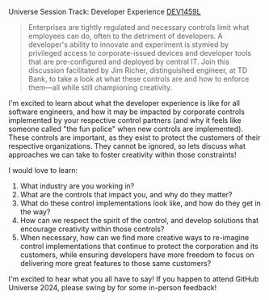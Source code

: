 Universe Session Track: Developer Experience [DEV1459L](https://reg.githubuniverse.com/flow/github/universe24/attendee-portal/page/sessioncatalog/session/1715291080280001Nea7)

> Enterprises are tightly regulated and necessary controls limit what employees can do, often to the detriment of developers. A developer's ability to innovate and experiment is stymied by privileged access to corporate-issued devices and developer tools that are pre-configured and deployed by central IT. Join this discussion facilitated by Jim Richer, distinguished engineer, at TD Bank, to take a look at what these controls are and how to enforce them—all while still championing creativity. 

I'm excited to learn about what the developer experience is like for all software engineers, and how it may be impacted by corporate controls implemented by your respective control partners (and why it feels like someone called "the fun police" when new controls are implemented). These controls are important, as they exist to protect the customers of their respective organizations. They cannot be ignored, so lets discuss what approaches we can take to foster creativity within those constraints!

I would love to learn:

1. What industry are you working in?
1. What are the controls that impact you, and why do they matter?
1. What do these control implementations look like, and how do they get in the way?
1. How can we respect the spirit of the control, and develop solutions that encourage creativity within those controls?
1. When necessary, how can we find more creative ways to re-imagine control implementations that continue to protect the corporation and its customers, while ensuring developers have more freedom to focus on delivering more great features to those same customers?

I'm excited to hear what you all have to say! If you happen to attend GitHub Universe 2024, please swing by for some in-person feedback!
